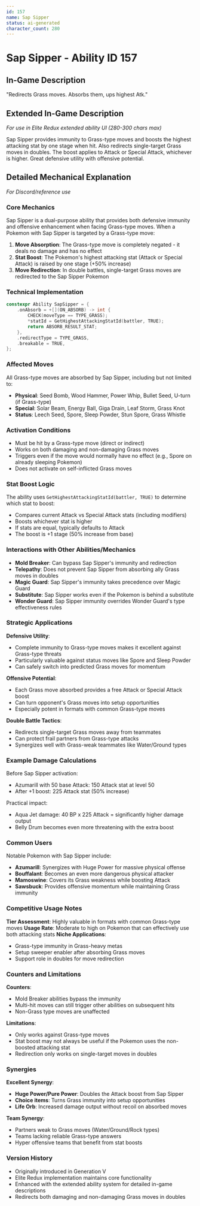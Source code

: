 ```yaml
---
id: 157
name: Sap Sipper
status: ai-generated
character_count: 280
---
```


# Sap Sipper - Ability ID 157

## In-Game Description
"Redirects Grass moves. Absorbs them, ups highest Atk."

## Extended In-Game Description
*For use in Elite Redux extended ability UI (280-300 chars max)*

Sap Sipper provides immunity to Grass-type moves and boosts the highest attacking stat by one stage when hit. Also redirects single-target Grass moves in doubles. The boost applies to Attack or Special Attack, whichever is higher. Great defensive utility with offensive potential.

## Detailed Mechanical Explanation
*For Discord/reference use*

### Core Mechanics
Sap Sipper is a dual-purpose ability that provides both defensive immunity and offensive enhancement when facing Grass-type moves. When a Pokemon with Sap Sipper is targeted by a Grass-type move:

1. **Move Absorption**: The Grass-type move is completely negated - it deals no damage and has no effect
2. **Stat Boost**: The Pokemon's highest attacking stat (Attack or Special Attack) is raised by one stage (+50% increase)
3. **Move Redirection**: In double battles, single-target Grass moves are redirected to the Sap Sipper Pokemon

### Technical Implementation
```cpp
constexpr Ability SapSipper = {
    .onAbsorb = +[](ON_ABSORB) -> int {
        CHECK(moveType == TYPE_GRASS);
        *statId = GetHighestAttackingStatId(battler, TRUE);
        return ABSORB_RESULT_STAT;
    },
    .redirectType = TYPE_GRASS,
    .breakable = TRUE,
};
```

### Affected Moves
All Grass-type moves are absorbed by Sap Sipper, including but not limited to:
- **Physical**: Seed Bomb, Wood Hammer, Power Whip, Bullet Seed, U-turn (if Grass-type)
- **Special**: Solar Beam, Energy Ball, Giga Drain, Leaf Storm, Grass Knot
- **Status**: Leech Seed, Spore, Sleep Powder, Stun Spore, Grass Whistle

### Activation Conditions
- Must be hit by a Grass-type move (direct or indirect)
- Works on both damaging and non-damaging Grass moves
- Triggers even if the move would normally have no effect (e.g., Spore on already sleeping Pokemon)
- Does not activate on self-inflicted Grass moves

### Stat Boost Logic
The ability uses `GetHighestAttackingStatId(battler, TRUE)` to determine which stat to boost:
- Compares current Attack vs Special Attack stats (including modifiers)
- Boosts whichever stat is higher
- If stats are equal, typically defaults to Attack
- The boost is +1 stage (50% increase from base)

### Interactions with Other Abilities/Mechanics
- **Mold Breaker**: Can bypass Sap Sipper's immunity and redirection
- **Telepathy**: Does not prevent Sap Sipper from absorbing ally Grass moves in doubles
- **Magic Guard**: Sap Sipper's immunity takes precedence over Magic Guard
- **Substitute**: Sap Sipper works even if the Pokemon is behind a substitute
- **Wonder Guard**: Sap Sipper immunity overrides Wonder Guard's type effectiveness rules

### Strategic Applications
**Defensive Utility**:
- Complete immunity to Grass-type moves makes it excellent against Grass-type threats
- Particularly valuable against status moves like Spore and Sleep Powder
- Can safely switch into predicted Grass moves for momentum

**Offensive Potential**:
- Each Grass move absorbed provides a free Attack or Special Attack boost
- Can turn opponent's Grass moves into setup opportunities
- Especially potent in formats with common Grass-type moves

**Double Battle Tactics**:
- Redirects single-target Grass moves away from teammates
- Can protect frail partners from Grass-type attacks
- Synergizes well with Grass-weak teammates like Water/Ground types

### Example Damage Calculations
Before Sap Sipper activation:
- Azumarill with 50 base Attack: 150 Attack stat at level 50
- After +1 boost: 225 Attack stat (50% increase)

Practical impact:
- Aqua Jet damage: 40 BP x 225 Attack = significantly higher damage output
- Belly Drum becomes even more threatening with the extra boost

### Common Users
Notable Pokemon with Sap Sipper include:
- **Azumarill**: Synergizes with Huge Power for massive physical offense
- **Bouffalant**: Becomes an even more dangerous physical attacker
- **Mamoswine**: Covers its Grass weakness while boosting Attack
- **Sawsbuck**: Provides offensive momentum while maintaining Grass immunity

### Competitive Usage Notes
**Tier Assessment**: Highly valuable in formats with common Grass-type moves
**Usage Rate**: Moderate to high on Pokemon that can effectively use both attacking stats
**Niche Applications**: 
- Grass-type immunity in Grass-heavy metas
- Setup sweeper enabler after absorbing Grass moves
- Support role in doubles for move redirection

### Counters and Limitations
**Counters**:
- Mold Breaker abilities bypass the immunity
- Multi-hit moves can still trigger other abilities on subsequent hits
- Non-Grass type moves are unaffected

**Limitations**:
- Only works against Grass-type moves
- Stat boost may not always be useful if the Pokemon uses the non-boosted attacking stat
- Redirection only works on single-target moves in doubles

### Synergies
**Excellent Synergy**:
- **Huge Power/Pure Power**: Doubles the Attack boost from Sap Sipper
- **Choice items**: Turns Grass immunity into setup opportunities
- **Life Orb**: Increased damage output without recoil on absorbed moves

**Team Synergy**:
- Partners weak to Grass moves (Water/Ground/Rock types)
- Teams lacking reliable Grass-type answers
- Hyper offensive teams that benefit from stat boosts

### Version History
- Originally introduced in Generation V
- Elite Redux implementation maintains core functionality
- Enhanced with the extended ability system for detailed in-game descriptions
- Redirects both damaging and non-damaging Grass moves in doubles